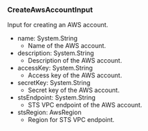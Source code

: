 ### CreateAwsAccountInput
Input for creating an AWS account.

- name: System.String
  - Name of the AWS account.
- description: System.String
  - Description of the AWS account.
- accessKey: System.String
  - Access key of the AWS account.
- secretKey: System.String
  - Secret key of the AWS account.
- stsEndpoint: System.String
  - STS VPC endpoint of the AWS account.
- stsRegion: AwsRegion
  - Region for STS VPC endpoint.
